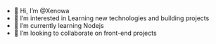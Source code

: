 - 👋 Hi, I’m @Xenowa
- 👀 I’m interested in Learning new technologies and building projects
- 🌱 I’m currently learning Nodejs
- 💞️ I’m looking to collaborate on front-end projects

<!---
Xenowa/Xenowa is a ✨ special ✨ repository because its `README.md` (this file) appears on your GitHub profile.
You can click the Preview link to take a look at your changes.
--->
